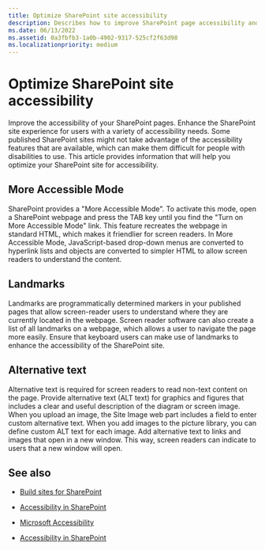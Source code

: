 ```yaml
---
title: Optimize SharePoint site accessibility
description: Describes how to improve SharePoint page accessibility and the SharePoint site experience for users with a variety of accessibility needs.
ms.date: 06/13/2022
ms.assetid: 0a3fbfb3-1a0b-4902-9317-525cf2f63d98
ms.localizationpriority: medium
---
```



# Optimize SharePoint site accessibility
Improve the accessibility of your SharePoint pages. Enhance the SharePoint site experience for users with a variety of accessibility needs.
Some published SharePoint sites might not take advantage of the accessibility features that are available, which can make them difficult for people with disabilities to use. This article provides information that will help you optimize your SharePoint site for accessibility. 
  
    
    


## More Accessible Mode

SharePoint provides a "More Accessible Mode". To activate this mode, open a SharePoint webpage and press the TAB key until you find the "Turn on More Accessible Mode" link. This feature recreates the webpage in standard HTML, which makes it friendlier for screen readers. In More Accessible Mode, JavaScript-based drop-down menus are converted to hyperlink lists and objects are converted to simpler HTML to allow screen readers to understand the content. 
  
    
    

## Landmarks

Landmarks are programmatically determined markers in your published pages that allow screen-reader users to understand where they are currently located in the webpage. Screen reader software can also create a list of all landmarks on a webpage, which allows a user to navigate the page more easily. Ensure that keyboard users can make use of landmarks to enhance the accessibility of the SharePoint site.
  
    
    

## Alternative text

Alternative text is required for screen readers to read non-text content on the page. Provide alternative text (ALT text) for graphics and figures that includes a clear and useful description of the diagram or screen image. When you upload an image, the Site Image web part includes a field to enter custom alternative text. When you add images to the picture library, you can define custom ALT text for each image. Add alternative text to links and images that open in a new window. This way, screen readers can indicate to users that a new window will open.
  
    
    

## See also
<a name="bk_addresources"> </a>


-  [Build sites for SharePoint](build-sites-for-sharepoint.md)
    
  
-  [Accessibility in SharePoint](accessibility-in-sharepoint.md)
    
  
-  [Microsoft Accessibility](https://www.microsoft.com/enable)
    
  
-  [Accessibility in SharePoint](https://microsoft.sharepoint.com/teams/msenable/Pages/AccessibilityinSharePoint.aspx)
    
  

